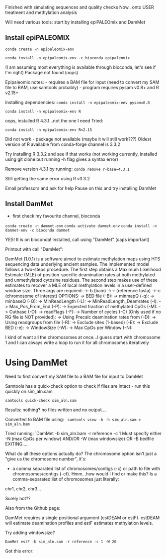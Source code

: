 Finished with simulating sequences and quality checks
Now.. onto USER treatment and methylation analysis

Will need various tools: start by installing epiPALEOmix and DamMet

## Install epiPALEOMIX

`conda create -n epipaleomix-env`

`conda install -n epipaleomix-env -c bioconda epipaleomix`

(I am assuming most everything is available through bioconda, let's see if I'm right)
Package not found (oops)

Epipaleomix notes: 
	- requires a BAM file for input (need to convert my SAM file to BAM, use samtools probably)
	- program requires pysam v0.8+ and R v2.15+

Installing dependencies: 
`conda install -n epipaleomix-env pysam=0.8`

`conda install -n epipaleomix-env R`

oops, installed R 4.3.1...not the one I need
Tried: 

`conda install -n epipaleomix-env R=2.15`

Did not work - package not available (maybe it will still work???)
Oldest version of R available from conda-forge channel is 3.3.2

Try installing R 3.3.2 and see if that works (not working currently, installed using git clone but running -h flag gives a syntax error)

Remove version 4.3.1 by running: 
`conda remove r-base=4.3.1`

Still getting the same error using R v3.3.2

Email professors and ask for help
Pause on this and try installing DamMet

## Install DamMet
- first check my favourite channel, bioconda

`conda create -n dammet-env`
`conda activate dammet-env`
`conda install -n dammet-env -c bioconda dammet`

YES! It is on bioconda!
Installed, call using "DamMet" (caps important)

Printout with call "DamMet":

DamMet (1.0.1) is a software aimed to estimate methylation maps using HTS sequencing data underlying ancient samples. The implemented model follows a two-steps procedure. The first step obtains a Maximum Likelihood Estimate (MLE) of position-specific deamination rates at both methylated and unmethylated cytosine residues. The second step makes use of these estimates to recover a MLE of local methylation levels in a user-defined window size.
Three args are required:
        ->-b (bam)
        ->-r (reference fasta)
        ->-c (chromosome of interest)
OPTIONS:
        -> BED file (-B):
        -> minmapQ (-q):
        -> minbaseQ (-Q):
        -> MinReadLength (-L):
        -> MinReadLength_Deamrates (-l):
        -> Max_Pos_From_End (-P):
        -> Expected fraction of methylated CpGs (-M):
        -> Outbase (-O):
        -> readFlags (-F):
        -> Number of cycles (-C) (Only used if no RG file is NOT provided):
        -> Using Precalc deamination rates from (-D):
        -> Using readgroups from file (-R):
        -> Exclude sites (1-based) (-E):
        -> Exclude BED (-e):
        -> WindowSize (-W):
        -> Max CpGs per Window (-N):

I kind of want all the chromosomes at once...I guess start with chromosome 1 and I can always write a loop to run it for all chromosomes iteratively

# Using DamMet

Need to first convert my SAM file to a BAM file for input to DamMet

Samtools has a  quick-check option to check if files are intact - run this quickly on sim_aln.sam

`samtools quick-check sim_aln.sam`

Results: nothing? no files written and no output....

Converted to BAM file using: 
` samtools view -b -h sim_aln.sam > sim_aln.bam`

Tried running:
`DamMet -b sim_aln.bam -r reference -c 1
Must specify either -N (max CpGs per window) AND/OR -W (max windowsize) OR -B bedfile
EXITING....

What do all these options actually do?
The chromosome option isn't just a "give us the chromosome number", it's: 
- a comma separated list of chromosomes/contigs (-c) or path to file with chromosomes/contigs (-cf).
Hmm...how would I find or make this? Is a comma-separated list of chromosomes just literally: 

chr1, chr2, chr3...

Surely not??

Also from the Github page: 

DamMet requires a single positional argument (estDEAM or estF). estDEAM will estimate deamination profiles and estF estimates methylation levels.

Try adding windowsize? 

`DamMet estF -b sim_aln.sam -r reference -c 1 -W 20`

Got this error: 
